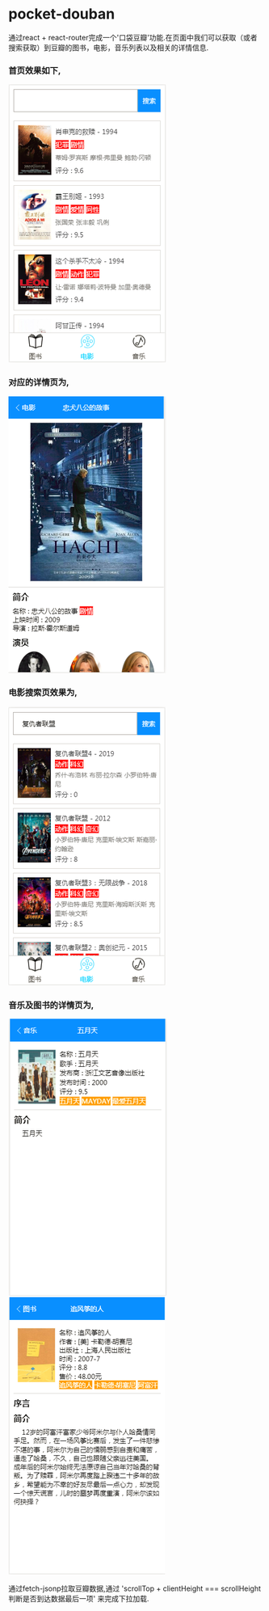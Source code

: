 # pocket-douban
通过react + react-router完成一个'口袋豆瓣'功能.在页面中我们可以获取（或者搜索获取）到豆瓣的图书，电影，音乐列表以及相关的详情信息.

### 首页效果如下,

![image](https://github.com/lestatice2016/pocket-douban/blob/master/screenShots/home.PNG)

### 对应的详情页为,

![image](https://github.com/lestatice2016/pocket-douban/blob/master/screenShots/detailsmovie.PNG)

### 电影搜索页效果为,

![image](https://github.com/lestatice2016/pocket-douban/blob/master/screenShots/movie.PNG)

### 音乐及图书的详情页为,

![image](https://github.com/lestatice2016/pocket-douban/blob/master/screenShots/detailsMusic.PNG) 
![image](https://github.com/lestatice2016/pocket-douban/blob/master/screenShots/detailsBook.PNG)

通过fetch-jsonp拉取豆瓣数据,通过 'scrollTop + clientHeight === scrollHeight 判断是否到达数据最后一项' 来完成下拉加载.
